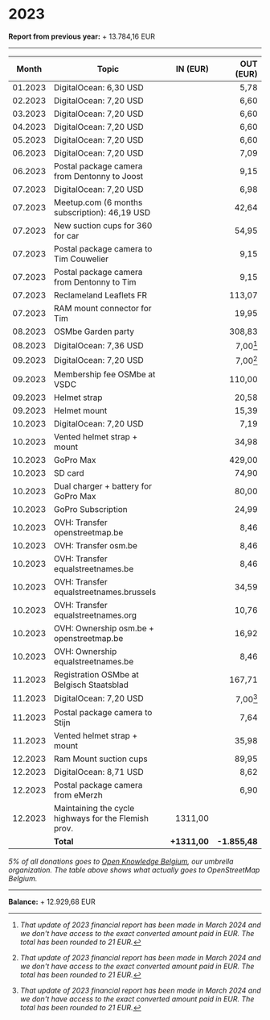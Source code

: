# 2023

**Report from previous year:** + 13.784,16 EUR

---

| Month   | Topic                                               | IN (EUR)      | OUT (EUR)     |
| ------- | --------------------------------------------------- | ------------: | ------------: |
| 01.2023 | DigitalOcean: 6,30 USD                              |               |          5,78 |
| 02.2023 | DigitalOcean: 7,20 USD                              |               |          6,60 |
| 03.2023 | DigitalOcean: 7,20 USD                              |               |          6,60 |
| 04.2023 | DigitalOcean: 7,20 USD                              |               |          6,60 |
| 05.2023 | DigitalOcean: 7,20 USD                              |               |          6,60 |
| 06.2023 | DigitalOcean: 7,20 USD                              |               |          7,09 |
| 06.2023 | Postal package camera from Dentonny to Joost        |               |          9,15 |
| 07.2023 | DigitalOcean: 7,20 USD                              |               |          6,98 |
| 07.2023 | Meetup.com (6 months subscription): 46,19 USD       |               |         42,64 |
| 07.2023 | New suction cups for 360 for car                    |               |         54,95 |
| 07.2023 | Postal package camera to Tim Couwelier              |               |          9,15 |
| 07.2023 | Postal package camera from Dentonny to Tim          |               |          9,15 |
| 07.2023 | Reclameland Leaflets FR                             |               |        113,07 |
| 07.2023 | RAM mount connector for Tim                         |               |         19,95 |
| 08.2023 | OSMbe Garden party                                  |               |        308,83 |
| 08.2023 | DigitalOcean: 7,36 USD                              |               |      7,00[^1] |
| 09.2023 | DigitalOcean: 7,20 USD                              |               |      7,00[^1] |
| 09.2023 | Membership fee OSMbe at VSDC                        |               |        110,00 |
| 09.2023 | Helmet strap                                        |               |         20,58 |
| 09.2023 | Helmet mount                                        |               |         15,39 |
| 10.2023 | DigitalOcean: 7,20 USD                              |               |          7,19 |
| 10.2023 | Vented helmet strap + mount                         |               |         34,98 |
| 10.2023 | GoPro Max                                           |               |        429,00 |
| 10.2023 | SD card                                             |               |         74,90 |
| 10.2023 | Dual charger + battery for GoPro Max                |               |         80,00 |
| 10.2023 | GoPro Subscription                                  |               |         24,99 |
| 10.2023 | OVH: Transfer openstreetmap.be                      |               |          8,46 |
| 10.2023 | OVH: Transfer osm.be                                |               |          8,46 |
| 10.2023 | OVH: Transfer equalstreetnames.be                   |               |          8,46 |
| 10.2023 | OVH: Transfer equalstreetnames.brussels             |               |         34,59 |
| 10.2023 | OVH: Transfer equalstreetnames.org                  |               |         10,76 |
| 10.2023 | OVH: Ownership osm.be + openstreetmap.be            |               |         16,92 |
| 10.2023 | OVH: Ownership equalstreetnames.be                  |               |          8,46 |
| 11.2023 | Registration OSMbe at Belgisch Staatsblad           |               |        167,71 |
| 11.2023 | DigitalOcean: 7,20 USD                              |               |      7,00[^1] |
| 11.2023 | Postal package camera to Stijn                      |               |          7,64 |
| 11.2023 | Vented helmet strap + mount                         |               |         35,98 |
| 12.2023 | Ram Mount suction cups                              |               |         89,95 |
| 12.2023 | DigitalOcean: 8,71 USD                              |               |          8,62 |
| 12.2023 | Postal package camera from eMerzh                   |               |          6,90 |
| 12.2023 | Maintaining the cycle highways for the Flemish prov.|       1311,00 |               |
|         | **Total**                                           | **+1311,00**  | **-1.855,48** |

_5% of all donations goes to [Open Knowledge Belgium](https://openknowledge.be/), our umbrella organization.
The table above shows what actually goes to OpenStreetMap Belgium._

---

**Balance:** + 12.929,68 EUR

[^1]: *That update of 2023 financial report has been made in March 2024 and we don't have access to the exact converted amount paid in EUR. The total has been rounded to 21 EUR.*

